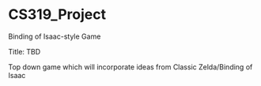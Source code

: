# CS319_Project
Binding of Isaac-style Game

Title: TBD

Top down game which will incorporate ideas from Classic Zelda/Binding of Isaac
